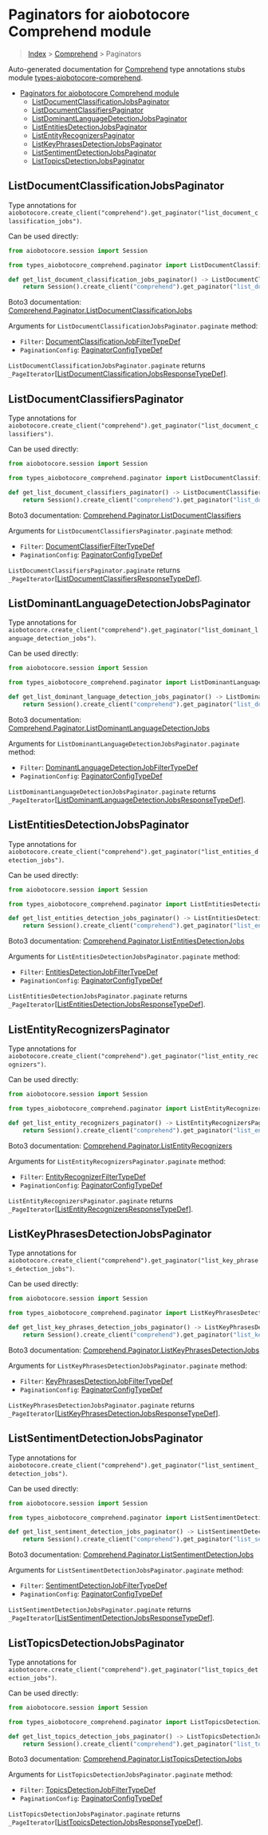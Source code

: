 <a id="paginators-for-aiobotocore-comprehend-module"></a>

# Paginators for aiobotocore Comprehend module

> [Index](..) > [Comprehend](.) > Paginators

Auto-generated documentation for
[Comprehend](https://boto3.amazonaws.com/v1/documentation/api/latest/reference/services/comprehend.html#Comprehend)
type annotations stubs module
[types-aiobotocore-comprehend](https://pypi.org/project/types-aiobotocore-comprehend/).

- [Paginators for aiobotocore Comprehend module](#paginators-for-aiobotocore-comprehend-module)
  - [ListDocumentClassificationJobsPaginator](#listdocumentclassificationjobspaginator)
  - [ListDocumentClassifiersPaginator](#listdocumentclassifierspaginator)
  - [ListDominantLanguageDetectionJobsPaginator](#listdominantlanguagedetectionjobspaginator)
  - [ListEntitiesDetectionJobsPaginator](#listentitiesdetectionjobspaginator)
  - [ListEntityRecognizersPaginator](#listentityrecognizerspaginator)
  - [ListKeyPhrasesDetectionJobsPaginator](#listkeyphrasesdetectionjobspaginator)
  - [ListSentimentDetectionJobsPaginator](#listsentimentdetectionjobspaginator)
  - [ListTopicsDetectionJobsPaginator](#listtopicsdetectionjobspaginator)

<a id="listdocumentclassificationjobspaginator"></a>

## ListDocumentClassificationJobsPaginator

Type annotations for
`aiobotocore.create_client("comprehend").get_paginator("list_document_classification_jobs")`.

Can be used directly:

```python
from aiobotocore.session import Session

from types_aiobotocore_comprehend.paginator import ListDocumentClassificationJobsPaginator

def get_list_document_classification_jobs_paginator() -> ListDocumentClassificationJobsPaginator:
    return Session().create_client("comprehend").get_paginator("list_document_classification_jobs")
```

Boto3 documentation:
[Comprehend.Paginator.ListDocumentClassificationJobs](https://boto3.amazonaws.com/v1/documentation/api/latest/reference/services/comprehend.html#Comprehend.Paginator.ListDocumentClassificationJobs)

Arguments for `ListDocumentClassificationJobsPaginator.paginate` method:

- `Filter`:
  [DocumentClassificationJobFilterTypeDef](./type_defs.md#documentclassificationjobfiltertypedef)
- `PaginationConfig`:
  [PaginatorConfigTypeDef](./type_defs.md#paginatorconfigtypedef)

`ListDocumentClassificationJobsPaginator.paginate` returns
`_PageIterator`\[[ListDocumentClassificationJobsResponseTypeDef](./type_defs.md#listdocumentclassificationjobsresponsetypedef)\].

<a id="listdocumentclassifierspaginator"></a>

## ListDocumentClassifiersPaginator

Type annotations for
`aiobotocore.create_client("comprehend").get_paginator("list_document_classifiers")`.

Can be used directly:

```python
from aiobotocore.session import Session

from types_aiobotocore_comprehend.paginator import ListDocumentClassifiersPaginator

def get_list_document_classifiers_paginator() -> ListDocumentClassifiersPaginator:
    return Session().create_client("comprehend").get_paginator("list_document_classifiers")
```

Boto3 documentation:
[Comprehend.Paginator.ListDocumentClassifiers](https://boto3.amazonaws.com/v1/documentation/api/latest/reference/services/comprehend.html#Comprehend.Paginator.ListDocumentClassifiers)

Arguments for `ListDocumentClassifiersPaginator.paginate` method:

- `Filter`:
  [DocumentClassifierFilterTypeDef](./type_defs.md#documentclassifierfiltertypedef)
- `PaginationConfig`:
  [PaginatorConfigTypeDef](./type_defs.md#paginatorconfigtypedef)

`ListDocumentClassifiersPaginator.paginate` returns
`_PageIterator`\[[ListDocumentClassifiersResponseTypeDef](./type_defs.md#listdocumentclassifiersresponsetypedef)\].

<a id="listdominantlanguagedetectionjobspaginator"></a>

## ListDominantLanguageDetectionJobsPaginator

Type annotations for
`aiobotocore.create_client("comprehend").get_paginator("list_dominant_language_detection_jobs")`.

Can be used directly:

```python
from aiobotocore.session import Session

from types_aiobotocore_comprehend.paginator import ListDominantLanguageDetectionJobsPaginator

def get_list_dominant_language_detection_jobs_paginator() -> ListDominantLanguageDetectionJobsPaginator:
    return Session().create_client("comprehend").get_paginator("list_dominant_language_detection_jobs")
```

Boto3 documentation:
[Comprehend.Paginator.ListDominantLanguageDetectionJobs](https://boto3.amazonaws.com/v1/documentation/api/latest/reference/services/comprehend.html#Comprehend.Paginator.ListDominantLanguageDetectionJobs)

Arguments for `ListDominantLanguageDetectionJobsPaginator.paginate` method:

- `Filter`:
  [DominantLanguageDetectionJobFilterTypeDef](./type_defs.md#dominantlanguagedetectionjobfiltertypedef)
- `PaginationConfig`:
  [PaginatorConfigTypeDef](./type_defs.md#paginatorconfigtypedef)

`ListDominantLanguageDetectionJobsPaginator.paginate` returns
`_PageIterator`\[[ListDominantLanguageDetectionJobsResponseTypeDef](./type_defs.md#listdominantlanguagedetectionjobsresponsetypedef)\].

<a id="listentitiesdetectionjobspaginator"></a>

## ListEntitiesDetectionJobsPaginator

Type annotations for
`aiobotocore.create_client("comprehend").get_paginator("list_entities_detection_jobs")`.

Can be used directly:

```python
from aiobotocore.session import Session

from types_aiobotocore_comprehend.paginator import ListEntitiesDetectionJobsPaginator

def get_list_entities_detection_jobs_paginator() -> ListEntitiesDetectionJobsPaginator:
    return Session().create_client("comprehend").get_paginator("list_entities_detection_jobs")
```

Boto3 documentation:
[Comprehend.Paginator.ListEntitiesDetectionJobs](https://boto3.amazonaws.com/v1/documentation/api/latest/reference/services/comprehend.html#Comprehend.Paginator.ListEntitiesDetectionJobs)

Arguments for `ListEntitiesDetectionJobsPaginator.paginate` method:

- `Filter`:
  [EntitiesDetectionJobFilterTypeDef](./type_defs.md#entitiesdetectionjobfiltertypedef)
- `PaginationConfig`:
  [PaginatorConfigTypeDef](./type_defs.md#paginatorconfigtypedef)

`ListEntitiesDetectionJobsPaginator.paginate` returns
`_PageIterator`\[[ListEntitiesDetectionJobsResponseTypeDef](./type_defs.md#listentitiesdetectionjobsresponsetypedef)\].

<a id="listentityrecognizerspaginator"></a>

## ListEntityRecognizersPaginator

Type annotations for
`aiobotocore.create_client("comprehend").get_paginator("list_entity_recognizers")`.

Can be used directly:

```python
from aiobotocore.session import Session

from types_aiobotocore_comprehend.paginator import ListEntityRecognizersPaginator

def get_list_entity_recognizers_paginator() -> ListEntityRecognizersPaginator:
    return Session().create_client("comprehend").get_paginator("list_entity_recognizers")
```

Boto3 documentation:
[Comprehend.Paginator.ListEntityRecognizers](https://boto3.amazonaws.com/v1/documentation/api/latest/reference/services/comprehend.html#Comprehend.Paginator.ListEntityRecognizers)

Arguments for `ListEntityRecognizersPaginator.paginate` method:

- `Filter`:
  [EntityRecognizerFilterTypeDef](./type_defs.md#entityrecognizerfiltertypedef)
- `PaginationConfig`:
  [PaginatorConfigTypeDef](./type_defs.md#paginatorconfigtypedef)

`ListEntityRecognizersPaginator.paginate` returns
`_PageIterator`\[[ListEntityRecognizersResponseTypeDef](./type_defs.md#listentityrecognizersresponsetypedef)\].

<a id="listkeyphrasesdetectionjobspaginator"></a>

## ListKeyPhrasesDetectionJobsPaginator

Type annotations for
`aiobotocore.create_client("comprehend").get_paginator("list_key_phrases_detection_jobs")`.

Can be used directly:

```python
from aiobotocore.session import Session

from types_aiobotocore_comprehend.paginator import ListKeyPhrasesDetectionJobsPaginator

def get_list_key_phrases_detection_jobs_paginator() -> ListKeyPhrasesDetectionJobsPaginator:
    return Session().create_client("comprehend").get_paginator("list_key_phrases_detection_jobs")
```

Boto3 documentation:
[Comprehend.Paginator.ListKeyPhrasesDetectionJobs](https://boto3.amazonaws.com/v1/documentation/api/latest/reference/services/comprehend.html#Comprehend.Paginator.ListKeyPhrasesDetectionJobs)

Arguments for `ListKeyPhrasesDetectionJobsPaginator.paginate` method:

- `Filter`:
  [KeyPhrasesDetectionJobFilterTypeDef](./type_defs.md#keyphrasesdetectionjobfiltertypedef)
- `PaginationConfig`:
  [PaginatorConfigTypeDef](./type_defs.md#paginatorconfigtypedef)

`ListKeyPhrasesDetectionJobsPaginator.paginate` returns
`_PageIterator`\[[ListKeyPhrasesDetectionJobsResponseTypeDef](./type_defs.md#listkeyphrasesdetectionjobsresponsetypedef)\].

<a id="listsentimentdetectionjobspaginator"></a>

## ListSentimentDetectionJobsPaginator

Type annotations for
`aiobotocore.create_client("comprehend").get_paginator("list_sentiment_detection_jobs")`.

Can be used directly:

```python
from aiobotocore.session import Session

from types_aiobotocore_comprehend.paginator import ListSentimentDetectionJobsPaginator

def get_list_sentiment_detection_jobs_paginator() -> ListSentimentDetectionJobsPaginator:
    return Session().create_client("comprehend").get_paginator("list_sentiment_detection_jobs")
```

Boto3 documentation:
[Comprehend.Paginator.ListSentimentDetectionJobs](https://boto3.amazonaws.com/v1/documentation/api/latest/reference/services/comprehend.html#Comprehend.Paginator.ListSentimentDetectionJobs)

Arguments for `ListSentimentDetectionJobsPaginator.paginate` method:

- `Filter`:
  [SentimentDetectionJobFilterTypeDef](./type_defs.md#sentimentdetectionjobfiltertypedef)
- `PaginationConfig`:
  [PaginatorConfigTypeDef](./type_defs.md#paginatorconfigtypedef)

`ListSentimentDetectionJobsPaginator.paginate` returns
`_PageIterator`\[[ListSentimentDetectionJobsResponseTypeDef](./type_defs.md#listsentimentdetectionjobsresponsetypedef)\].

<a id="listtopicsdetectionjobspaginator"></a>

## ListTopicsDetectionJobsPaginator

Type annotations for
`aiobotocore.create_client("comprehend").get_paginator("list_topics_detection_jobs")`.

Can be used directly:

```python
from aiobotocore.session import Session

from types_aiobotocore_comprehend.paginator import ListTopicsDetectionJobsPaginator

def get_list_topics_detection_jobs_paginator() -> ListTopicsDetectionJobsPaginator:
    return Session().create_client("comprehend").get_paginator("list_topics_detection_jobs")
```

Boto3 documentation:
[Comprehend.Paginator.ListTopicsDetectionJobs](https://boto3.amazonaws.com/v1/documentation/api/latest/reference/services/comprehend.html#Comprehend.Paginator.ListTopicsDetectionJobs)

Arguments for `ListTopicsDetectionJobsPaginator.paginate` method:

- `Filter`:
  [TopicsDetectionJobFilterTypeDef](./type_defs.md#topicsdetectionjobfiltertypedef)
- `PaginationConfig`:
  [PaginatorConfigTypeDef](./type_defs.md#paginatorconfigtypedef)

`ListTopicsDetectionJobsPaginator.paginate` returns
`_PageIterator`\[[ListTopicsDetectionJobsResponseTypeDef](./type_defs.md#listtopicsdetectionjobsresponsetypedef)\].

